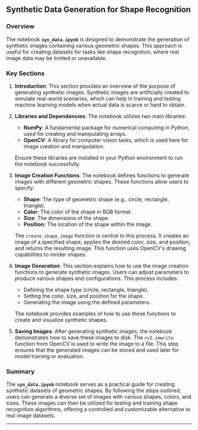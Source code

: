 ## Synthetic Data Generation for Shape Recognition
### Overview

The notebook **`syn_data.ipynb`** is designed to demonstrate the generation of synthetic images containing various geometric shapes. This approach is useful for creating datasets for tasks like shape recognition, where real image data may be limited or unavailable.

### Key Sections

1. **Introduction**:
   This section provides an overview of the purpose of generating synthetic images. Synthetic images are artificially created to simulate real-world scenarios, which can help in training and testing machine learning models when actual data is scarce or hard to obtain.

2. **Libraries and Dependencies**:
   The notebook utilizes two main libraries:
   - **NumPy**: A fundamental package for numerical computing in Python, used for creating and manipulating arrays.
   - **OpenCV**: A library for computer vision tasks, which is used here for image creation and manipulation.

   Ensure these libraries are installed in your Python environment to run the notebook successfully.

3. **Image Creation Functions**:
   The notebook defines functions to generate images with different geometric shapes. These functions allow users to specify:
   - **Shape**: The type of geometric shape (e.g., circle, rectangle, triangle).
   - **Color**: The color of the shape in RGB format.
   - **Size**: The dimensions of the shape.
   - **Position**: The location of the shape within the image.

   The `create_shape_image` function is central to this process. It creates an image of a specified shape, applies the desired color, size, and position, and returns the resulting image. This function uses OpenCV's drawing capabilities to render shapes.

4. **Image Generation**:
   This section explains how to use the image creation functions to generate synthetic images. Users can adjust parameters to produce various shapes and configurations. This process includes:
   - Defining the shape type (circle, rectangle, triangle).
   - Setting the color, size, and position for the shape.
   - Generating the image using the defined parameters.

   The notebook provides examples of how to use these functions to create and visualize synthetic shapes.

5. **Saving Images**:
   After generating synthetic images, the notebook demonstrates how to save these images to disk. The `cv2.imwrite` function from OpenCV is used to write the image to a file. This step ensures that the generated images can be stored and used later for model training or evaluation.

### Summary

The **`syn_data.ipynb`** notebook serves as a practical guide for creating synthetic datasets of geometric shapes. By following the steps outlined, users can generate a diverse set of images with various shapes, colors, and sizes. These images can then be utilized for testing and training shape recognition algorithms, offering a controlled and customizable alternative to real image datasets.

---
